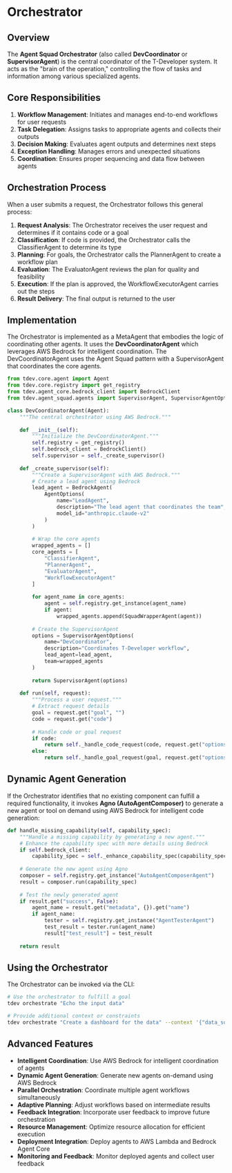 # Orchestrator

## Overview

The **Agent Squad Orchestrator** (also called **DevCoordinator** or **SupervisorAgent**) is the central coordinator of the T-Developer system. It acts as the "brain of the operation," controlling the flow of tasks and information among various specialized agents.

## Core Responsibilities

1. **Workflow Management**: Initiates and manages end-to-end workflows for user requests
2. **Task Delegation**: Assigns tasks to appropriate agents and collects their outputs
3. **Decision Making**: Evaluates agent outputs and determines next steps
4. **Exception Handling**: Manages errors and unexpected situations
5. **Coordination**: Ensures proper sequencing and data flow between agents

## Orchestration Process

When a user submits a request, the Orchestrator follows this general process:

1. **Request Analysis**: The Orchestrator receives the user request and determines if it contains code or a goal
2. **Classification**: If code is provided, the Orchestrator calls the ClassifierAgent to determine its type
3. **Planning**: For goals, the Orchestrator calls the PlannerAgent to create a workflow plan
4. **Evaluation**: The EvaluatorAgent reviews the plan for quality and feasibility
5. **Execution**: If the plan is approved, the WorkflowExecutorAgent carries out the steps
6. **Result Delivery**: The final output is returned to the user

## Implementation

The Orchestrator is implemented as a MetaAgent that embodies the logic of coordinating other agents. It uses the **DevCoordinatorAgent** which leverages AWS Bedrock for intelligent coordination. The DevCoordinatorAgent uses the Agent Squad pattern with a SupervisorAgent that coordinates the core agents.

```python
from tdev.core.agent import Agent
from tdev.core.registry import get_registry
from tdev.agent_core.bedrock_client import BedrockClient
from tdev.agent_squad.agents import SupervisorAgent, SupervisorAgentOptions, BedrockAgent

class DevCoordinatorAgent(Agent):
    """The central orchestrator using AWS Bedrock."""
    
    def __init__(self):
        """Initialize the DevCoordinatorAgent."""
        self.registry = get_registry()
        self.bedrock_client = BedrockClient()
        self.supervisor = self._create_supervisor()
    
    def _create_supervisor(self):
        """Create a SupervisorAgent with AWS Bedrock."""
        # Create a lead agent using Bedrock
        lead_agent = BedrockAgent(
            AgentOptions(
                name="LeadAgent",
                description="The lead agent that coordinates the team",
                model_id="anthropic.claude-v2"
            )
        )
        
        # Wrap the core agents
        wrapped_agents = []
        core_agents = [
            "ClassifierAgent", 
            "PlannerAgent", 
            "EvaluatorAgent", 
            "WorkflowExecutorAgent"
        ]
        
        for agent_name in core_agents:
            agent = self.registry.get_instance(agent_name)
            if agent:
                wrapped_agents.append(SquadWrapperAgent(agent))
        
        # Create the SupervisorAgent
        options = SupervisorAgentOptions(
            name="DevCoordinator",
            description="Coordinates T-Developer workflow",
            lead_agent=lead_agent,
            team=wrapped_agents
        )
        
        return SupervisorAgent(options)
    
    def run(self, request):
        """Process a user request."""
        # Extract request details
        goal = request.get("goal", "")
        code = request.get("code")
        
        # Handle code or goal request
        if code:
            return self._handle_code_request(code, request.get("options", {}))
        else:
            return self._handle_goal_request(goal, request.get("options", {}))
```

## Dynamic Agent Generation

If the Orchestrator identifies that no existing component can fulfill a required functionality, it invokes **Agno (AutoAgentComposer)** to generate a new agent or tool on demand using AWS Bedrock for intelligent code generation:

```python
def handle_missing_capability(self, capability_spec):
    """Handle a missing capability by generating a new agent."""
    # Enhance the capability spec with more details using Bedrock
    if self.bedrock_client:
        capability_spec = self._enhance_capability_spec(capability_spec, goal)
    
    # Generate the new agent using Agno
    composer = self.registry.get_instance("AutoAgentComposerAgent")
    result = composer.run(capability_spec)
    
    # Test the newly generated agent
    if result.get("success", False):
        agent_name = result.get("metadata", {}).get("name")
        if agent_name:
            tester = self.registry.get_instance("AgentTesterAgent")
            test_result = tester.run(agent_name)
            result["test_result"] = test_result
    
    return result
```

## Using the Orchestrator

The Orchestrator can be invoked via the CLI:

```bash
# Use the orchestrator to fulfill a goal
tdev orchestrate "Echo the input data"

# Provide additional context or constraints
tdev orchestrate "Create a dashboard for the data" --context '{"data_source": "api", "format": "web"}'
```

## Advanced Features

- **Intelligent Coordination**: Use AWS Bedrock for intelligent coordination of agents
- **Dynamic Agent Generation**: Generate new agents on-demand using AWS Bedrock
- **Parallel Orchestration**: Coordinate multiple agent workflows simultaneously
- **Adaptive Planning**: Adjust workflows based on intermediate results
- **Feedback Integration**: Incorporate user feedback to improve future orchestration
- **Resource Management**: Optimize resource allocation for efficient execution
- **Deployment Integration**: Deploy agents to AWS Lambda and Bedrock Agent Core
- **Monitoring and Feedback**: Monitor deployed agents and collect user feedback